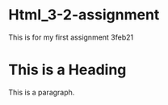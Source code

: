 # Html_3-2-assignment
This is for my first assignment 3feb21
<!DOCTYPE html>
<html>
    <head>
      <title>Page Title</title>
    </head>
   <body>
    <h1>This is a Heading</h1>
    <p>This is a paragraph.</p>
  </body>
</html>
